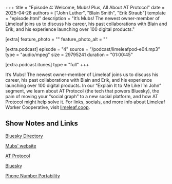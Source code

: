 +++
title = "Episode 4: Welcome, Mubs! Plus, All About AT Protocol"
date = 2025-04-28
authors = ["John Luther", "Blain Smith", "Erik Straub"]
template = "episode.html"
description = "It’s Mubs! The newest owner-member of Limeleaf joins us to discuss his career, his past collaborations with Blain and Erik, and his experience launching over 100 digital products."

[extra]
feature_photo = ""
feature_photo_alt = ""

[extra.podcast]
episode = "4"
source = "/podcast/limeleafpod-e04.mp3"
type = "audio/mpeg"
size = 29795241
duration = "01:00:45"

[extra.podcast.itunes]
type = "full"
+++

It’s Mubs! The newest owner-member of Limeleaf joins us to discuss his career, his past collaborations with Blain and Erik, and his experience launching over 100 digital products. In our “Explain It to Me Like I’m John” segment, we learn about AT Protocol (the tech that powers Bluesky), the pain of moving your “social graph” to a new social platform, and how AT Protocol might help solve it. For links, socials, and more info about Limeleaf Worker Cooperative, visit [limeleaf.coop](https://limeleaf.coop).

<!-- more -->

## Show Notes and Links

[Bluesky Directory](https://blueskydirectory.com)

[Mubs’ website](https://mubs.me)

[AT Protocol](https://atproto.com)

[Bluesky](https://bsky.app)

[Phone Number Portability](https://www.fcc.gov/general/wireless-local-number-portability-wlnp)


